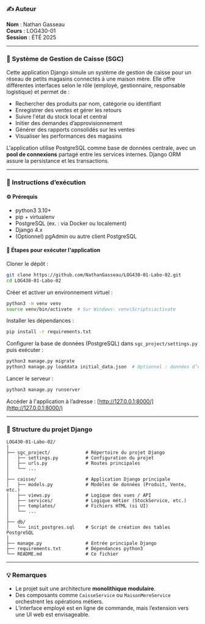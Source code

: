 ### ✍️ Auteur  
**Nom** : Nathan Gasseau  
**Cours** : LOG430-01  
**Session** : ÉTÉ 2025  

---

### 🎯 Système de Gestion de Caisse (SGC)  
Cette application Django simule un système de gestion de caisse pour un réseau de petits magasins connectés à une maison mère. Elle offre différentes interfaces selon le rôle (employé, gestionnaire, responsable logistique) et permet de :

- Rechercher des produits par nom, catégorie ou identifiant  
- Enregistrer des ventes et gérer les retours  
- Suivre l'état du stock local et central  
- Initier des demandes d’approvisionnement  
- Générer des rapports consolidés sur les ventes  
- Visualiser les performances des magasins  

L'application utilise PostgreSQL comme base de données centrale, avec un **pool de connexions** partagé entre les services internes. Django ORM assure la persistance et les transactions.

---

### 🔧 Instructions d’exécution  

#### ⚙️ Prérequis  
- python3 3.10+  
- pip + virtualenv  
- PostgreSQL (ex. : via Docker ou localement)  
- Django 4.x  
- (Optionnel) pgAdmin ou autre client PostgreSQL

#### 🧪 Étapes pour exécuter l'application  

Cloner le dépôt :  
```bash
git clone https://github.com/NathanGasseau/LOG430-01-Labo-02.git
cd LOG430-01-Labo-02
```

Créer et activer un environnement virtuel :  
```bash
python3 -m venv venv
source venv/bin/activate  # Sur Windows: venv\Scripts\activate
```

Installer les dépendances :  
```bash
pip install -r requirements.txt
```

Configurer la base de données (PostgreSQL) dans `sgc_project/settings.py` puis exécuter :  
```bash
python3 manage.py migrate
python3 manage.py loaddata initial_data.json  # Optionnel : données d’exemple
```

Lancer le serveur :  
```bash
python3 manage.py runserver
```

Accéder à l'application à l’adresse : [http://127.0.0.1:8000/](http://127.0.0.1:8000/)

---

### 📁 Structure du projet Django  

```
LOG430-01-Labo-02/
│
├── sgc_project/             # Répertoire du projet Django
│   ├── settings.py          # Configuration du projet
│   ├── urls.py              # Routes principales
│   └── ...
│
├── caisse/                  # Application Django principale
│   ├── models.py            # Modèles de données (Produit, Vente, etc.)
│   ├── views.py             # Logique des vues / API
│   ├── services/            # Logique métier (StockService, etc.)
│   ├── templates/           # Fichiers HTML (si UI)
│   └── ...
│
├── db/
│   └── init_postgres.sql    # Script de création des tables PostgreSQL
│
├── manage.py                # Entrée principale Django
├── requirements.txt         # Dépendances python3
└── README.md                # Ce fichier
```

---

### 💡 Remarques  
- Le projet suit une architecture **monolithique modulaire**.  
- Des composants comme `CaisseService` ou `MaisonMereService` orchestrent les opérations métiers.  
- L’interface employé est en ligne de commande, mais l’extension vers une UI web est envisageable.